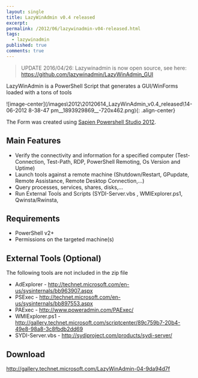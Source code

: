 ```yaml
---
layout: single
title: LazyWinAdmin v0.4 released
excerpt: 
permalink: /2012/06/lazywinadmin-v04-released.html
tags:
  - lazywinadmin
published: true
comments: true
---
```


> UPDATE 2016/04/26: Lazywinadmin is now open source, see here: https://github.com/lazywinadmin/LazyWinAdmin_GUI

LazyWinAdmin is a PowerShell Script that generates a GUI/WinForms loaded with a tons of tools

![image-center](/images\2012\20120614_LazyWinAdmin_v0.4_released\14-06-2012 8-38-47 pm__1893929869__-720x462.png){: .align-center}

The Form was created using [Sapien Powershell Studio 2012](http://www.sapien.com/software/powershell_studio).

## Main Features

* Verify the connectivity and information for a specified computer (Test-Connection, Test-Path, RDP, PowerShell Remoting, Os Version and Uptime)
* Launch tools against a remote machine (Shutdown/Restart, GPupdate, Remote Assistance, Remote Desktop Connection,...)
* Query processes, services, shares, disks,...
* Run External Tools and Scripts (SYDI-Server.vbs , WMIExplorer.ps1, Qwinsta/Rwinsta,

## Requirements

* PowerShell v2+
* Permissions on the targeted machine(s)

## External Tools (Optional)
The following tools are not included in the zip file

* AdExplorer -  http://technet.microsoft.com/en-us/sysinternals/bb963907.aspx
* PSExec - http://technet.microsoft.com/en-us/sysinternals/bb897553.aspx
* PAExec - http://www.poweradmin.com/PAExec/
* WMIExplorer.ps1 - http://gallery.technet.microsoft.com/scriptcenter/89c759b7-20b4-49e8-98a8-3c8fbdb2dd69
* SYDI-Server.vbs - http://sydiproject.com/products/sydi-server/

## Download

http://gallery.technet.microsoft.com/LazyWinAdmin-04-9da94d7f

